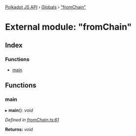 [Polkadot JS API](../README.md) › [Globals](../globals.md) › ["fromChain"](_fromchain_.md)

# External module: "fromChain"

## Index

### Functions

* [main](_fromchain_.md#main)

## Functions

###  main

▸ **main**(): *void*

*Defined in [fromChain.ts:61](https://github.com/polkadot-js/api/blob/553b3df0b/packages/typegen/src/fromChain.ts#L61)*

**Returns:** *void*
